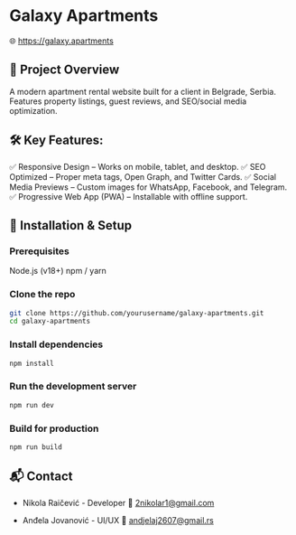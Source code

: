 # Galaxy Apartments

🌐 https://galaxy.apartments

## 📌 Project Overview

A modern apartment rental website built for a client in Belgrade, Serbia. Features property listings, guest reviews, and SEO/social media optimization.

## 🛠️ Key Features:

✅ Responsive Design – Works on mobile, tablet, and desktop.
✅ SEO Optimized – Proper meta tags, Open Graph, and Twitter Cards.
✅ Social Media Previews – Custom images for WhatsApp, Facebook, and Telegram.
✅ Progressive Web App (PWA) – Installable with offline support.

## 🚀 Installation & Setup

### Prerequisites

Node.js (v18+)
npm / yarn

### Clone the repo

```bash
git clone https://github.com/yourusername/galaxy-apartments.git
cd galaxy-apartments
```

### Install dependencies

```bash
npm install
```

### Run the development server

```bash
npm run dev
```

### Build for production

```bash
npm run build
```

## 📬 Contact

- Nikola Raičević - Developer
  📧 2nikolar1@gmail.com

- Anđela Jovanović - UI/UX
  📧 andjelaj2607@gmail.rs
